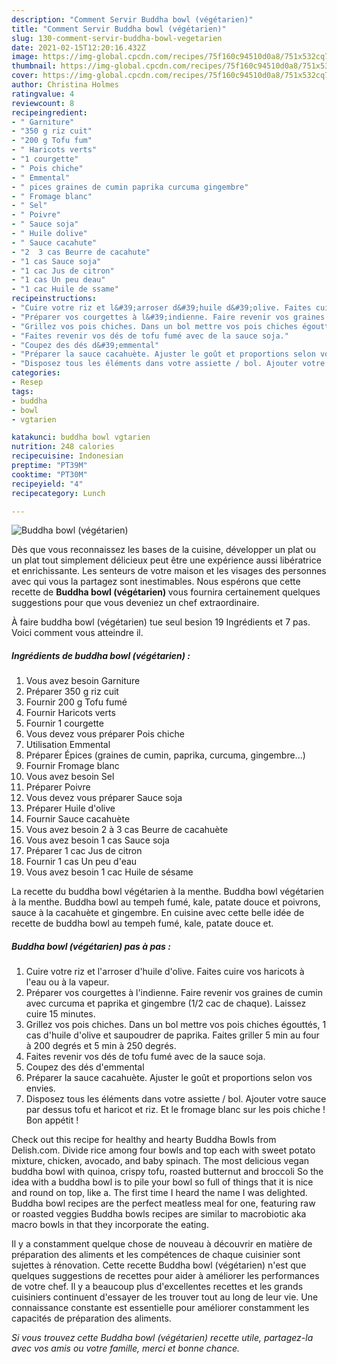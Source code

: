 ```yaml
---
description: "Comment Servir Buddha bowl (végétarien)"
title: "Comment Servir Buddha bowl (végétarien)"
slug: 130-comment-servir-buddha-bowl-vegetarien
date: 2021-02-15T12:20:16.432Z
image: https://img-global.cpcdn.com/recipes/75f160c94510d0a8/751x532cq70/buddha-bowl-vegetarien-photo-principale-de-la-recette.jpg
thumbnail: https://img-global.cpcdn.com/recipes/75f160c94510d0a8/751x532cq70/buddha-bowl-vegetarien-photo-principale-de-la-recette.jpg
cover: https://img-global.cpcdn.com/recipes/75f160c94510d0a8/751x532cq70/buddha-bowl-vegetarien-photo-principale-de-la-recette.jpg
author: Christina Holmes
ratingvalue: 4
reviewcount: 8
recipeingredient:
- " Garniture"
- "350 g riz cuit"
- "200 g Tofu fum"
- " Haricots verts"
- "1 courgette"
- " Pois chiche"
- " Emmental"
- " pices graines de cumin paprika curcuma gingembre"
- " Fromage blanc"
- " Sel"
- " Poivre"
- " Sauce soja"
- " Huile dolive"
- " Sauce cacahute"
- "2  3 cas Beurre de cacahute"
- "1 cas Sauce soja"
- "1 cac Jus de citron"
- "1 cas Un peu deau"
- "1 cac Huile de ssame"
recipeinstructions:
- "Cuire votre riz et l&#39;arroser d&#39;huile d&#39;olive. Faites cuire vos haricots à l&#39;eau ou à la vapeur."
- "Préparer vos courgettes à l&#39;indienne. Faire revenir vos graines de cumin avec curcuma et paprika et gingembre (1/2 cac de chaque). Laissez cuire 15 minutes."
- "Grillez vos pois chiches. Dans un bol mettre vos pois chiches égouttés, 1 cas d&#39;huile d&#39;olive et saupoudrer de paprika. Faites griller 5 min au four à 200 degrés et 5 min à 250 degrés."
- "Faites revenir vos dés de tofu fumé avec de la sauce soja."
- "Coupez des dés d&#39;emmental"
- "Préparer la sauce cacahuète. Ajuster le goût et proportions selon vos envies."
- "Disposez tous les éléments dans votre assiette / bol. Ajouter votre sauce par dessus tofu et haricot et riz. Et le fromage blanc sur les pois chiche ! Bon appétit !"
categories:
- Resep
tags:
- buddha
- bowl
- vgtarien

katakunci: buddha bowl vgtarien 
nutrition: 248 calories
recipecuisine: Indonesian
preptime: "PT39M"
cooktime: "PT30M"
recipeyield: "4"
recipecategory: Lunch

---
```



![Buddha bowl (végétarien)](https://img-global.cpcdn.com/recipes/75f160c94510d0a8/751x532cq70/buddha-bowl-vegetarien-photo-principale-de-la-recette.jpg)

Dès que vous reconnaissez les bases de la cuisine, développer un plat ou un plat tout simplement délicieux peut être une expérience aussi libératrice et enrichissante. Les senteurs de votre maison et les visages des personnes avec qui vous la partagez sont inestimables. Nous espérons que cette recette de <strong> Buddha bowl (végétarien) </strong> vous fournira certainement quelques suggestions pour que vous deveniez un chef extraordinaire.

<!--inarticleads1-->

À faire buddha bowl (végétarien) tue seul besion 19 Ingrédients et 7 pas. Voici comment vous atteindre il.

##### Ingrédients de buddha bowl (végétarien) :

1. Vous avez besoin  Garniture
1. Préparer 350 g riz cuit
1. Fournir 200 g Tofu fumé
1. Fournir  Haricots verts
1. Fournir 1 courgette
1. Vous devez vous préparer  Pois chiche
1. Utilisation  Emmental
1. Préparer  Épices (graines de cumin, paprika, curcuma, gingembre...)
1. Fournir  Fromage blanc
1. Vous avez besoin  Sel
1. Préparer  Poivre
1. Vous devez vous préparer  Sauce soja
1. Préparer  Huile d&#39;olive
1. Fournir  Sauce cacahuète
1. Vous avez besoin 2 à 3 cas Beurre de cacahuète
1. Vous avez besoin 1 cas Sauce soja
1. Préparer 1 cac Jus de citron
1. Fournir 1 cas Un peu d&#39;eau
1. Vous avez besoin 1 cac Huile de sésame


La recette du buddha bowl végétarien à la menthe. Buddha bowl végétarien à la menthe. Buddha bowl au tempeh fumé, kale, patate douce et poivrons, sauce à la cacahuète et gingembre. En cuisine avec cette belle idée de recette de buddha bowl au tempeh fumé, kale, patate douce et. 

<!--inarticleads2-->

##### Buddha bowl (végétarien) pas à pas :

1. Cuire votre riz et l&#39;arroser d&#39;huile d&#39;olive. Faites cuire vos haricots à l&#39;eau ou à la vapeur.
1. Préparer vos courgettes à l&#39;indienne. Faire revenir vos graines de cumin avec curcuma et paprika et gingembre (1/2 cac de chaque). Laissez cuire 15 minutes.
1. Grillez vos pois chiches. Dans un bol mettre vos pois chiches égouttés, 1 cas d&#39;huile d&#39;olive et saupoudrer de paprika. Faites griller 5 min au four à 200 degrés et 5 min à 250 degrés.
1. Faites revenir vos dés de tofu fumé avec de la sauce soja.
1. Coupez des dés d&#39;emmental
1. Préparer la sauce cacahuète. Ajuster le goût et proportions selon vos envies.
1. Disposez tous les éléments dans votre assiette / bol. Ajouter votre sauce par dessus tofu et haricot et riz. Et le fromage blanc sur les pois chiche ! Bon appétit !


Check out this recipe for healthy and hearty Buddha Bowls from Delish.com. Divide rice among four bowls and top each with sweet potato mixture, chicken, avocado, and baby spinach. The most delicious vegan buddha bowl with quinoa, crispy tofu, roasted butternut and broccoli So the idea with a buddha bowl is to pile your bowl so full of things that it is nice and round on top, like a. The first time I heard the name I was delighted. Buddha bowl recipes are the perfect meatless meal for one, featuring raw or roasted veggies Buddha bowls recipes are similar to macrobiotic aka macro bowls in that they incorporate the eating. 

<!--inarticleads1-->

<p>
Il y a constamment quelque chose de nouveau à découvrir en matière de préparation des aliments et les compétences de chaque cuisinier sont sujettes à rénovation. Cette recette Buddha bowl (végétarien) n'est que quelques suggestions de recettes pour aider à améliorer les performances de votre chef. Il y a beaucoup plus d'excellentes recettes et les grands cuisiniers continuent d'essayer de les trouver tout au long de leur vie. Une connaissance constante est essentielle pour améliorer constamment les capacités de préparation des aliments.
</p>

<p>
<i>Si vous trouvez cette Buddha bowl (végétarien) recette utile, partagez-la avec vos amis ou votre famille, merci et bonne chance.</i>
</p>
